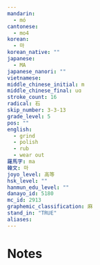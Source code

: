 ```yaml
---
mandarin:
  - mó
cantonese:
  - mo4
korean:
  - 마
korean_native: ""
japanese:
  - MA
japanese_nanori: ""
vietnamese:
middle_chinese_initial: m
middle_chinese_final: uɑ
stroke_count: 16
radical: 石
skip_number: 3-3-13
grade_level: 5
pos: ""
english:
  - grind
  - polish
  - rub
  - wear out
羅馬字: ma
韓文: 마
joyo_level: 高等
hsk_level: ""
hanmun_edu_level: ""
danayo_id: 5180
mc_id: 2913
graphemic_classification: 麻
stand_in: "TRUE"
aliases:
---
```


# Notes
